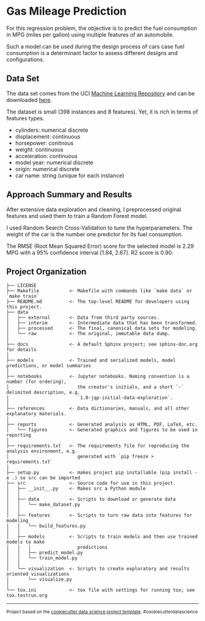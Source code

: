 Gas Mileage Prediction
============================== 
For this regression problem, the objective is to predict the fuel consumption in MPG (miles per gallon) using multiple features of an automobile. 

Such a model can be used during the design process of cars case fuel consumption is a determinant factor to assess different designs and configurations. 

## Data Set

The data set comes from the UCI [Machine Learning Repository](https://archive.ics.uci.edu/ml/) and can be downloaded [here](https://archive.ics.uci.edu/ml/datasets/auto+mpg).

The dataset is small (398 instances and 8 features). Yet, it is rich in terms of features types. 

- cylinders: numerical discrete
- displacement: continuous
- horsepower: conitnous
- weight: continuous
- acceleration: continuous
- model year: numerical discrete
- origin: numerical discrete
- car name: string (unique for each instance) 

 ## Approach Summary and Results 

After extensive data exploration and cleaning, I preprocessed original features and used them to train a Random Forest model.

I used Random Search Cross-Validation to tune the hyperparameters. The weight of the car is the number one predictor for its fuel consumption.

The RMSE (Root Mean Squared Error) score for the selected model is 2.29 MPG with a 95% confidence interval [1.84, 2.67]. R2 score is 0.90.


Project Organization
------------

    ├── LICENSE
    ├── Makefile           <- Makefile with commands like `make data` or `make train`
    ├── README.md          <- The top-level README for developers using this project.
    ├── data
    │   ├── external       <- Data from third party sources.
    │   ├── interim        <- Intermediate data that has been transformed.
    │   ├── processed      <- The final, canonical data sets for modeling.
    │   └── raw            <- The original, immutable data dump.
    │
    ├── docs               <- A default Sphinx project; see sphinx-doc.org for details
    │
    ├── models             <- Trained and serialized models, model predictions, or model summaries
    │
    ├── notebooks          <- Jupyter notebooks. Naming convention is a number (for ordering),
    │                         the creator's initials, and a short `-` delimited description, e.g.
    │                         `1.0-jqp-initial-data-exploration`.
    │
    ├── references         <- Data dictionaries, manuals, and all other explanatory materials.
    │
    ├── reports            <- Generated analysis as HTML, PDF, LaTeX, etc.
    │   └── figures        <- Generated graphics and figures to be used in reporting
    │
    ├── requirements.txt   <- The requirements file for reproducing the analysis environment, e.g.
    │                         generated with `pip freeze > requirements.txt`
    │
    ├── setup.py           <- makes project pip installable (pip install -e .) so src can be imported
    ├── src                <- Source code for use in this project.
    │   ├── __init__.py    <- Makes src a Python module
    │   │
    │   ├── data           <- Scripts to download or generate data
    │   │   └── make_dataset.py
    │   │
    │   ├── features       <- Scripts to turn raw data into features for modeling
    │   │   └── build_features.py
    │   │
    │   ├── models         <- Scripts to train models and then use trained models to make
    │   │   │                 predictions
    │   │   ├── predict_model.py
    │   │   └── train_model.py
    │   │
    │   └── visualization  <- Scripts to create exploratory and results oriented visualizations
    │       └── visualize.py
    │
    └── tox.ini            <- tox file with settings for running tox; see tox.testrun.org


--------

<p><small>Project based on the <a target="_blank" href="https://drivendata.github.io/cookiecutter-data-science/">cookiecutter data science project template</a>. #cookiecutterdatascience</small></p>
